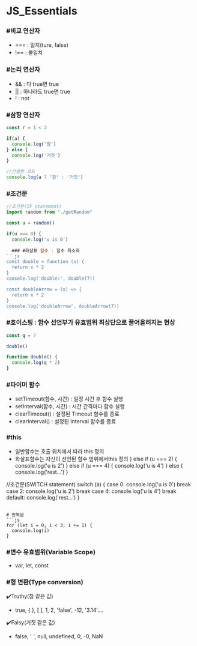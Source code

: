 # JS_Essentials


### #비교 연산자
- === : 일치(ture, false)
- !== : 불일치

### #논리 연산자
- && : 다 true면 true
- || : 하나라도 true면 true
- ! : not

### #삼항 연산자
```js
const r = 1 < 2

if(a) {
  console.log('참')
} else {
  console.log('거짓')
}

//간결한 코드
console.log(a ? '참' : '거짓')
```

### #조건문
```js
//조건문(IF statement)
import random from "./getRandom"

const u = random()

if(u === 0) {
  console.log('u is 0')
  
  ### #화살표 함수 : 함수 최소화
```js
const double = function (x) {
  return x * 2
}
console.log('double:', double(7))

const doubleArrow = (x) => {
  return x * 2
}
console.log('doubleArrow', doubleArrow(7))
```

### #호이스팅 : 함수 선언부가 유효범위 최상단으로 끌어올려지는 현상
```js
const q = 7

double()

function double() {
  console.log(q * 2)
}
```

### #타이머 함수
- setTimeout(함수, 시간) : 일정 시간 후 함수 실행
- setInterval(함수, 시간) : 시간 간격마다 함수 실행
- clearTimeout() : 설정된 Timeout 함수를 종료
- clearInterval() : 설정된 Interval 함수를 종료

### #this
- 일반함수는 호출 위치에서 따라 this 정의
- 화살표함수는 자신이 선언된 함수 범위에서this 정의
} else if (u === 2) {
  console.log('u is 2')
} else if (u === 4) {
  console.log('u is 4')
} else {
  console.log('rest...')
}

//조건문(SWITCH statement)
switch (a) {
  case 0:
    console.log('u is 0')
    break
  case 2:
    console.log('u is 2')
    break
  case 4:
    console.log('u is 4')
    break
  default: 
    console.log('rest...')
}
```

# 반복문
```js
for (let i = 0; i < 3; i += 1) {
  console.log(i)
}
```

### #변수 유효범위(Variable Scope)
- var, let, const

### #형 변환(Type conversion)
✔️Truthy(참 같은 값)
- true, { }, [ ], 1, 2, 'false', -12, '3.14'....
 
✔️Falsy(거짓 같은 값)
- false, ' ', null, undefined, 0, -0, NaN
